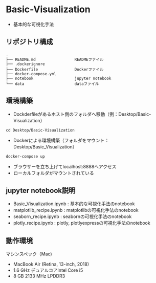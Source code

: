 # Basic-Visualization
* 基本的な可視化手法

## リポジトリ構成
```
.
├── README.md                 READMEファイル
├── .dockerignore        
├── Dockerfile                Dockerファイル
├── docker-compose.yml
├── notebook                  jupyter notebook
└── data                      dataファイル
```

## 環境構築

* Dockderfileがあるホスト側のフォルダへ移動（例：Desktop/Basic-Visualization）
```
cd Desktop/Basic-Visualization
```

* Dockerによる環境構築（フォルダをマウント：Desktop/Basic_Visualization）
```
docker-compose up
```

* ブラウザーを立ち上げてlocalhost:8888へアクセス
* ローカルフォルダがマウントされている

## jupyter notebook説明
* Basic_Visualization.ipynb : 基本的な可視化手法のnotebook
* matplotlib_recipe.ipynb : matplotlibの可視化手法のnotebook
* seaborn_recipe.ipynb : seabornの可視化手法のnotebook
* plotly_recipe.ipynb : plotly, plotlyexpressの可視化手法のnotebook

## 動作環境
マシンスペック（Mac)
- MacBook Air (Retina, 13-inch, 2018)
- 1.6 GHz デュアルコアIntel Core i5
- 8 GB 2133 MHz LPDDR3
